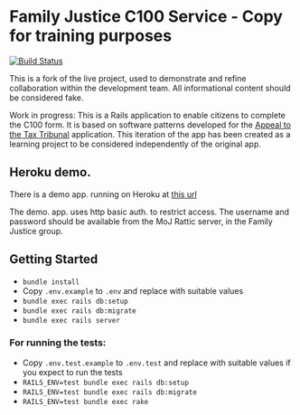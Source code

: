 # Family Justice C100 Service - Copy for training purposes

[![Build
Status](https://travis-ci.org/ministryofjustice/c100-application.svg?branch=master)](https://travis-ci.org/ministryofjustice/c100-application)

This is a fork of the live project, used to demonstrate and refine collaboration within the development team. All informational content should be considered fake.

Work in progress: This is a Rails application to enable citizens
to complete the C100 form. It is based on software patterns developed for the
[Appeal to the Tax Tribunal][taxtribs] application. This iteration of the app has been created as a learning project to be considered independently of the original app.

## Heroku demo.

There is a demo app. running on Heroku at [this url][heroku-demo]

The demo. app. uses http basic auth. to restrict access. The username and
password should be available from the MoJ Rattic server, in the Family Justice group.

## Getting Started

* `bundle install`
* Copy `.env.example` to `.env` and replace with suitable values
* `bundle exec rails db:setup`
* `bundle exec rails db:migrate`
* `bundle exec rails server`

### For running the tests:

* Copy `.env.test.example` to `.env.test` and replace with suitable values if you expect to run the tests
* `RAILS_ENV=test bundle exec rails db:setup`
* `RAILS_ENV=test bundle exec rails db:migrate`
* `RAILS_ENV=test bundle exec rake`

[taxtribs]: https://github.com/ministryofjustice/tax-tribunals-datacapture
[heroku-demo]: https://c100-demo.herokuapp.com
